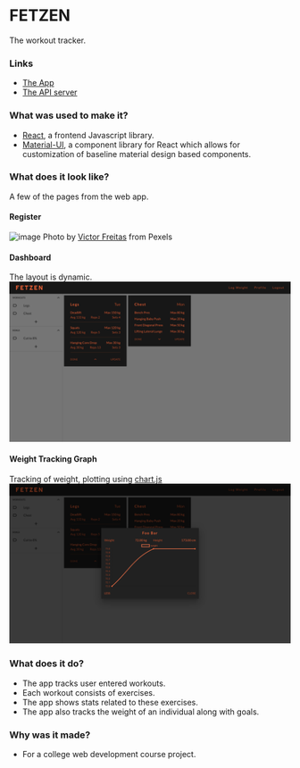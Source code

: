 # FETZEN
The workout tracker.

### Links
- [The App](https://18alantom.github.io/fetzen)
- [The API server](https://github.com/18alantom/fetzen-backend)

### What was used to make it?
- [React](https://reactjs.org/), a frontend Javascript library.
- [Material-UI](https://material-ui.com/), a component library for React which allows for customization of baseline material design based components.

### What does it look like?
A few of the pages from the web app.

#### Register
![image](./ss/register.png)
Photo by [Victor Freitas](https://www.pexels.com/@victorfreitas) from Pexels

#### Dashboard
The layout is dynamic.
![image](./ss/layout.png)

#### Weight Tracking Graph
Tracking of weight, plotting using [chart.js](https://www.chartjs.org/)
![image](./ss/dialog.png)


### What does it do?
- The app tracks user entered workouts. 
- Each workout consists of exercises. 
- The app shows stats related to these exercises.
- The app also tracks the weight of an individual along with goals.

### Why was it made?
- For a college web development course project.

